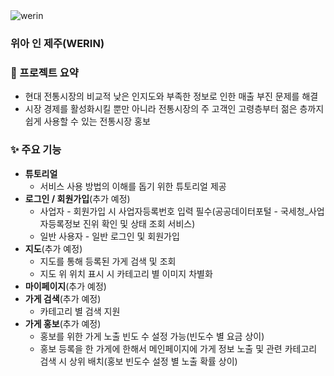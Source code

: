 <img src="https://prod-files-secure.s3.us-west-2.amazonaws.com/1f4e2f5d-0150-4a43-8e93-27e73633eaae/3673f038-b515-425e-84f6-23993f33281e" alt="werin">

### 위아 인 제주(WERIN)

### 📖 프로젝트 요약
- 현대 전통시장의 비교적 낮은 인지도와 부족한 정보로 인한 매출 부진 문제를 해결
- 시장 경제를 활성화시킬 뿐만 아니라 전통시장의 주 고객인 고령층부터 젊은 층까지 쉽게 사용할 수 있는 전통시장 홍보

### ✨ 주요 기능

- **튜토리얼**
    - 서비스 사용 방법의 이해를 돕기 위한 튜토리얼 제공
- **로그인 / 회원가입**(추가 예정)
    - 사업자 - 회원가입 시 사업자등록번호 입력 필수(공공데이터포털 - 국세청_사업자등록정보 진위 확인 및 상태 조회 서비스)
    - 일반 사용자 - 일반 로그인 및 회원가입
- **지도**(추가 예정)
    - 지도를 통해 등록된 가게 검색 및 조회
    - 지도 위 위치 표시 시 카테고리 별 이미지 차별화
- **마이페이지**(추가 예정)
- **가게 검색**(추가 예정)
    - 카테고리 별 검색 지원
- **가게 홍보**(추가 예정)
    - 홍보를 위한 가게 노출 빈도 수 설정 가능(빈도수 별 요금 상이)
    - 홍보 등록을 한 가게에 한해서 메인페이지에 가게 정보 노출 및 관련 카테고리 검색 시 상위 배치(홍보 빈도수 설정 별 노출 확률 상이)
